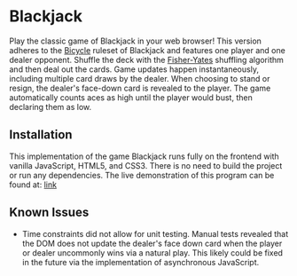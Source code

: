 # Blackjack
Play the classic game of Blackjack in your web browser! This version adheres to the [Bicycle](https://bicyclecards.com/how-to-play/blackjack/) ruleset of Blackjack and features one player and one dealer opponent. Shuffle the deck with the [Fisher-Yates](http://extremelearning.com.au/fisher-yates-algorithm/) shuffling algorithm and then deal out the cards. Game updates happen instantaneously, including multiple card draws by the dealer. When choosing to stand or resign, the dealer's face-down card is revealed to the player. The game automatically counts aces as high until the player would bust, then declaring them as low.

## Installation
This implementation of the game Blackjack runs fully on the frontend with vanilla JavaScript, HTML5, and CSS3. There is no need to build the project or run any dependencies. The live demonstration of this program can be found at: [link](example.com)

## Known Issues
- Time constraints did not allow for unit testing. Manual tests revealed that the DOM does not update the dealer's face down card when the player or dealer uncommonly wins via a natural play. This likely could be fixed in the future via the implementation of asynchronous JavaScript.
